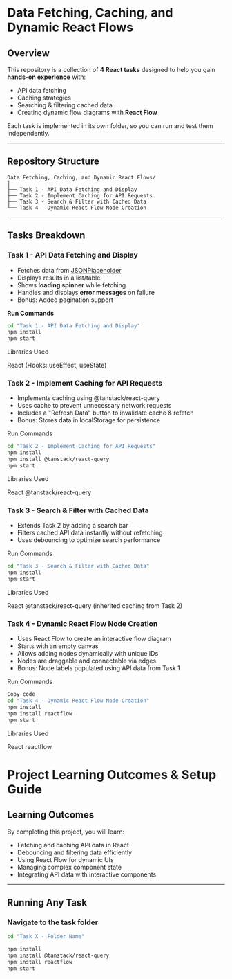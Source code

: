 # Data Fetching, Caching, and Dynamic React Flows

## Overview

This repository is a collection of **4 React tasks** designed to help you gain **hands-on experience** with:

- API data fetching  
- Caching strategies  
- Searching & filtering cached data  
- Creating dynamic flow diagrams with **React Flow**

Each task is implemented in its own folder, so you can run and test them independently.

---

## Repository Structure
```
Data Fetching, Caching, and Dynamic React Flows/
│
├── Task 1 - API Data Fetching and Display
├── Task 2 - Implement Caching for API Requests
├── Task 3 - Search & Filter with Cached Data
└── Task 4 - Dynamic React Flow Node Creation
```

---

## Tasks Breakdown

### Task 1 - API Data Fetching and Display

- Fetches data from [JSONPlaceholder](https://jsonplaceholder.typicode.com/posts)  
- Displays results in a list/table  
- Shows **loading spinner** while fetching  
- Handles and displays **error messages** on failure  
- Bonus: Added pagination support  

**Run Commands**
```bash
cd "Task 1 - API Data Fetching and Display"
npm install
npm start
```

Libraries Used

React (Hooks: useEffect, useState)

### Task 2 - Implement Caching for API Requests

- Implements caching using @tanstack/react-query
- Uses cache to prevent unnecessary network requests
- Includes a "Refresh Data" button to invalidate cache & refetch
- Bonus: Stores data in localStorage for persistence

Run Commands

```bash
cd "Task 2 - Implement Caching for API Requests"
npm install
npm install @tanstack/react-query
npm start
```

Libraries Used

React
@tanstack/react-query

### Task 3 - Search & Filter with Cached Data

- Extends Task 2 by adding a search bar
- Filters cached API data instantly without refetching
- Uses debouncing to optimize search performance

Run Commands

```bash
cd "Task 3 - Search & Filter with Cached Data"
npm install
npm start
```

Libraries Used

React
@tanstack/react-query (inherited caching from Task 2)

### Task 4 - Dynamic React Flow Node Creation

- Uses React Flow to create an interactive flow diagram
- Starts with an empty canvas
- Allows adding nodes dynamically with unique IDs
- Nodes are draggable and connectable via edges
- Bonus: Node labels populated using API data from Task 1

Run Commands

```bash
Copy code
cd "Task 4 - Dynamic React Flow Node Creation"
npm install
npm install reactflow
npm start
```

Libraries Used

React
reactflow

# Project Learning Outcomes & Setup Guide

## Learning Outcomes

By completing this project, you will learn:

- Fetching and caching API data in React  
- Debouncing and filtering data efficiently  
- Using React Flow for dynamic UIs  
- Managing complex component state  
- Integrating API data with interactive components  

---

## Running Any Task

### Navigate to the task folder

```bash
cd "Task X - Folder Name"

npm install
npm install @tanstack/react-query
npm install reactflow
npm start

